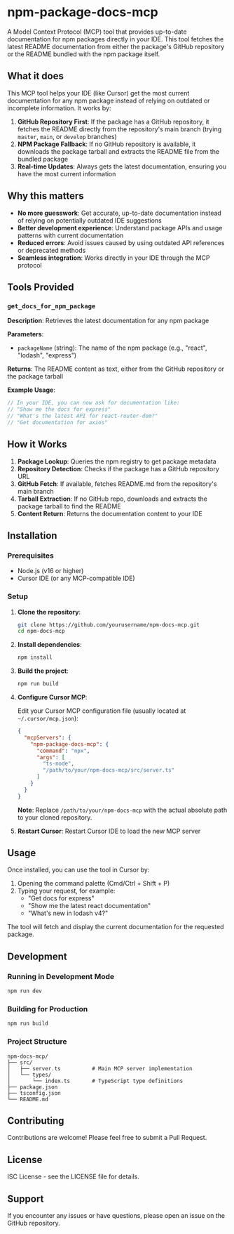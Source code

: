 # npm-package-docs-mcp

A Model Context Protocol (MCP) tool that provides up-to-date documentation for npm packages directly in your IDE. This tool fetches the latest README documentation from either the package's GitHub repository or the README bundled with the npm package itself.

## What it does

This MCP tool helps your IDE (like Cursor) get the most current documentation for any npm package instead of relying on outdated or incomplete information. It works by:

1. **GitHub Repository First**: If the package has a GitHub repository, it fetches the README directly from the repository's main branch (trying `master`, `main`, or `develop` branches)
2. **NPM Package Fallback**: If no GitHub repository is available, it downloads the package tarball and extracts the README file from the bundled package
3. **Real-time Updates**: Always gets the latest documentation, ensuring you have the most current information

## Why this matters

- **No more guesswork**: Get accurate, up-to-date documentation instead of relying on potentially outdated IDE suggestions
- **Better development experience**: Understand package APIs and usage patterns with current documentation
- **Reduced errors**: Avoid issues caused by using outdated API references or deprecated methods
- **Seamless integration**: Works directly in your IDE through the MCP protocol

## Tools Provided

### `get_docs_for_npm_package`

**Description**: Retrieves the latest documentation for any npm package

**Parameters**:
- `packageName` (string): The name of the npm package (e.g., "react", "lodash", "express")

**Returns**: The README content as text, either from the GitHub repository or the package tarball

**Example Usage**:
```typescript
// In your IDE, you can now ask for documentation like:
// "Show me the docs for express"
// "What's the latest API for react-router-dom?"
// "Get documentation for axios"
```

## How it Works

1. **Package Lookup**: Queries the npm registry to get package metadata
2. **Repository Detection**: Checks if the package has a GitHub repository URL
3. **GitHub Fetch**: If available, fetches README.md from the repository's main branch
4. **Tarball Extraction**: If no GitHub repo, downloads and extracts the package tarball to find the README
5. **Content Return**: Returns the documentation content to your IDE

## Installation

### Prerequisites

- Node.js (v16 or higher)
- Cursor IDE (or any MCP-compatible IDE)

### Setup

1. **Clone the repository**:
   ```bash
   git clone https://github.com/yourusername/npm-docs-mcp.git
   cd npm-docs-mcp
   ```

2. **Install dependencies**:
   ```bash
   npm install
   ```

3. **Build the project**:
   ```bash
   npm run build
   ```

4. **Configure Cursor MCP**:

   Edit your Cursor MCP configuration file (usually located at `~/.cursor/mcp.json`):

   ```json
   {
     "mcpServers": {
       "npm-package-docs-mcp": {
         "command": "npx",
         "args": [
           "ts-node",
           "/path/to/your/npm-docs-mcp/src/server.ts"
         ]
       }
     }
   }
   ```

   **Note**: Replace `/path/to/your/npm-docs-mcp` with the actual absolute path to your cloned repository.

5. **Restart Cursor**: Restart Cursor IDE to load the new MCP server

## Usage

Once installed, you can use the tool in Cursor by:

1. Opening the command palette (Cmd/Ctrl + Shift + P)
2. Typing your request, for example:
   - "Get docs for express"
   - "Show me the latest react documentation"
   - "What's new in lodash v4?"

The tool will fetch and display the current documentation for the requested package.

## Development

### Running in Development Mode

```bash
npm run dev
```

### Building for Production

```bash
npm run build
```

### Project Structure

```
npm-docs-mcp/
├── src/
│   ├── server.ts          # Main MCP server implementation
│   └── types/
│       └── index.ts       # TypeScript type definitions
├── package.json
├── tsconfig.json
└── README.md
```

## Contributing

Contributions are welcome! Please feel free to submit a Pull Request.

## License

ISC License - see the LICENSE file for details.

## Support

If you encounter any issues or have questions, please open an issue on the GitHub repository.
